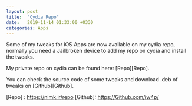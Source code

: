 ```yaml
---
layout: post
title:  "Cydia Repo"
date:   2019-11-14 01:33:00 +0330
categories: Apps
---
```

Some of my tweaks for iOS Apps are now available on my cydia repo, normally you need a Jailbroken device to add my repo on cydia and install the tweaks.

My private repo on cydia can be found here: [Repo][Repo].

You can check the source code of some tweaks and download .deb of tweaks on [Github][Github].

[Repo] : https://nimk.ir/repo
[Github]: https://Github.com/iw4p/